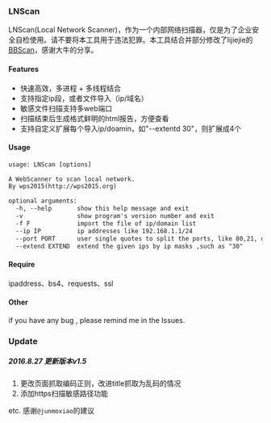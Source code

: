 ### LNScan
LNScan(Local Network Scanner)，作为一个内部网络扫描器，仅是为了企业安全自检使用。请不要将本工具用于违法犯罪。本工具结合并部分修改了lijiejie的[BBScan](https://github.com/lijiejie/BBScan)，感谢大牛的分享。


#### Features
- 快速高效，多进程 + 多线程结合
- 支持指定ip段，或者文件导入（ip/域名）
- 敏感文件扫描支持多web端口
- 扫描结束后生成格式鲜明的html报告，方便查看
- 支持自定义扩展每个导入ip/doamin，如"--extentd 30"，则扩展成4个

#### Usage

```html
usage: LNScan [options]

A WebScanner to scan local network.
By wps2015(http://wps2015.org)

optional arguments:
  -h, --help       show this help message and exit
  -v               show program's version number and exit
  -f F             import the file of ip/domain list
  --ip IP          ip addresses like 192.168.1.1/24
  --port PORT      user single quotes to split the ports, like 80,21, default 8 ports
  --extend EXTEND  extend the given ips by ip masks ,such as "30"
```

#### Require
ipaddress、bs4、requests、ssl

#### Other
if you have any bug , please remind me in the Issues.

### Update
##### 2016.8.27 更新版本v1.5
1. 更改页面抓取编码正则，改进title抓取为乱码的情况
2. 添加https扫描敏感路径功能

etc. 感谢`@junmoxiao`的建议

